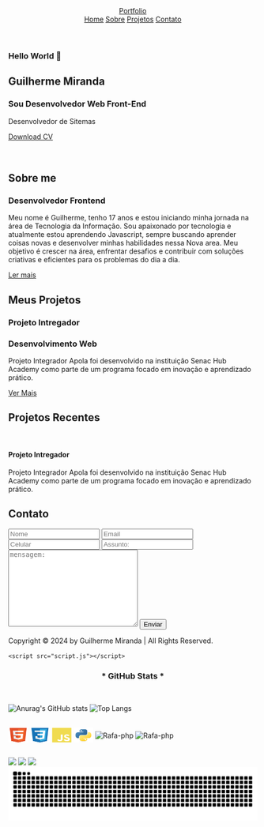 <!DOCTYPE html>
<html lang="pt-br">
<head>
    <meta charset="UTF-8">
    <meta name="viewport" content="width=device-width, initial-scale=1.0">
    <title>Portifolio</title>
    <link rel="stylesheet" href="style.css">
    <link href='https://unpkg.com/boxicons@2.1.4/css/boxicons.min.css' rel='stylesheet'>
</head>
<body>
    <header class="header">
        <a href="#" class="logo">Portfolio</a>
        <i class='bx bx-menu' id="menu-icon"></i>
        <nav class="navbar">
            <a href="#home" class="active">Home</a>
            <a href="#sobre">Sobre</a>
            <a href="#projeto">Projetos</a>
            <a href="#contato">Contato</a>
        </nav>
    </header>
    <section class="home" id="home">
        <div class="home-content">
            <h3>Hello World 👋</h3>
            <h1>Guilherme Miranda  </h1>
            <h3>Sou <span>Desenvolvedor Web Front-End</span></h3>
            <p>Desenvolvedor de Sitemas</p>
            <div class="social-media">
                <a href="https://www.instagram.com/mirandaxzx/"><i class='bx bxl-instagram'></i></a>
                <a href="https://github.com/Guilherme1080"><i class='bx bxl-github'></i></a>
                <a href="https://www.linkedin.com/in/guilherme-de-miranda-cardoso-5a2985309/"><i class='bx bxl-linkedin' ></i></a>
                <a href="https://api.whatsapp.com/send?phone=5567982177691&text=Ol%C3%A1%20vim%20pelo%20o%20Portf%C3%B3lio,%20Consegue%20me%20tirar%20uma%20duvida?"><i class='bx bxl-whatsapp' ></i></a>
            </div>
            <a href="#" class="btn">Download CV</a>
        </div>
        <div class="home-img">
            <img src="img/IMG-20240613-WA0083_compressed.jpg" alt="">
        </div>
    </section>
    <section id="sobre" class="sobre">
        <div class="sobre-img">
            <img src="img/IMG-20240708-WA0006.jpg" alt="">
        </div>
        <div class="sobre-content">
            <h2 class="heading">Sobre <span>me</span></h2>
            <h3>Desenvolvedor Frontend</h3>
            <p>Meu nome é Guilherme, tenho 17 anos e estou iniciando minha jornada na área de Tecnologia da Informação. Sou apaixonado por tecnologia e atualmente estou aprendendo Javascript, sempre buscando aprender coisas novas e desenvolver minhas habilidades nessa Nova area. 
            Meu objetivo é crescer na área, enfrentar desafios e contribuir com soluções criativas e eficientes para os problemas do dia a dia.</p>
            <a href="#" class="btn">Ler mais</a>
        </div>
    </section>
    <section class="projeto" id="projeto">
        <h2 class="heading">Meus <span>Projetos</span></h2>
        <div class="projeto-content">
            <div class="projeto-box">
                <i class='bx bx-code-alt'></i>
                <h3>Projeto Intregador</h3>
                <H3>Desenvolvimento Web</H3>
                <p> Projeto Integrador Apola foi desenvolvido na instituição Senac Hub Academy como parte de um programa focado em inovação e aprendizado prático.</p>
                <a href="#" class="btn">Ver Mais</a>
            </div>
        </div>
    </section>
    <section class="recentes" id="recentes">
        <h2 class="heading"><span>Projetos</span> Recentes</h2>
        <div class="recentes-content">
            <div class="recentes-box">
                <img src="img/ffbddd37b2ceffe750fc534bfa11429d.jpg" alt="">
                <div class="recentes-layer">
                    <h4>Projeto Intregador</h4>
                    <p>Projeto Integrador Apola foi desenvolvido na instituição Senac Hub Academy como parte de um programa focado em inovação e aprendizado prático.</p>
                    <a href="#">
                        <i class='bx bx-link-external'></i>
                    </a>
            </div>
        </div>
        </div>
    </section>
    <section class="contato" id="contato">
        <h2 class="heading">Contato</h2>
        <form action="#">
            <div class="input-box">
                <input type="text" placeholder="Nome">
                <input type="email" placeholder="Email">
            </div>
            <div class="input-box">
                <input type="number" placeholder="Celular">
                <input type="text" placeholder="Assunto:">
            </div>
            <textarea name="" id="" cols="30" rows="10" placeholder="mensagem: "></textarea>
            <input type="submit" value="Enviar" class="btn">
        </form>
    </section>
    <footer class="footer">
        <div class="footer-text">
            <p>Copyright &copy; 2024 by Guilherme Miranda | All Rights Reserved.</p>
        </div>
        <div class="footer-icontop">
            <a href="#home"><i class='bx bx-up-arrow-alt'></i></a>
        </div>
    </footer>


    <script src="script.js"></script>

<div style="text-align: center;" align="center">
  <h3>* GitHub Stats *</h3>
  <br>
</div>

![Anurag's GitHub stats](https://github-readme-stats.vercel.app/api?username=Guilherme1080&show_icons=true&theme=dark) ![Top Langs](https://github-readme-stats.vercel.app/api/top-langs/?username=Guilherme1080&layout=compact&show_icons=true&theme=dark)

<i class="devicon-devicon-plain"></i>
<div style="display: inline_block"><br>
  <link rel="stylesheet" href="https://cdn.jsdelivr.net/gh/devicons/devicon@latest/devicon.min.css">
  <img align="center" alt="Rafa-HTML" height="30" width="40" src="https://raw.githubusercontent.com/devicons/devicon/master/icons/html5/html5-original.svg">
  <img align="center" alt="Rafa-CSS" height="30" width="40" src="https://raw.githubusercontent.com/devicons/devicon/master/icons/css3/css3-original.svg">
  <img align="center" alt="Rafa-Js" height="30" width="40" src="https://raw.githubusercontent.com/devicons/devicon/master/icons/javascript/javascript-plain.svg">
  <img align="center" alt="Rafa-Python" height="30" width="40" src="https://raw.githubusercontent.com/devicons/devicon/master/icons/python/python-original.svg">
  <img align="center" alt="Rafa-php" height="30" width="40" src="https://cdn.jsdelivr.net/gh/devicons/devicon@latest/icons/php/php-original.svg" />
  <img align="center" alt="Rafa-php" height="30" width="40" src="https://cdn.jsdelivr.net/gh/devicons/devicon@latest/icons/mysql/mysql-original.svg" />
</div>

##
<div> 
  <a href="https://instagram.com/mirandaxzx" target="_blank"><img src="https://img.shields.io/badge/-Instagram-%23E4405F?style=for-the-badge&logo=instagram&logoColor=white" target="_blank"></a>
  <a href = "mailto:guilhermemiranda1080@gmail.com"><img src="https://img.shields.io/badge/-Gmail-%23333?style=for-the-badge&logo=gmail&logoColor=white" target="_blank"></a>
  <a href="https://www.linkedin.com/in/guilherme-de-miranda-cardoso-5a2985309/" target="_blank"><img src="https://img.shields.io/badge/-LinkedIn-%230077B5?style=for-the-badge&logo=linkedin&logoColor=white" target="_blank"></a> 
</div>

<picture align="center">
  <source media="(prefers-color-scheme: dark)" srcset="https://raw.githubusercontent.com/Guilherme1080/Guilherme1080/output/github-contribution-grid-snake-dark.svg">
  <source media="(prefers-color-scheme: light)" srcset="https://raw.githubusercontent.com/Guilherme1080/Guilherme1080/output/github-contribution-grid-snake-dark.svg">
  <img align="center" alt="github contribution grid snake animation" src="https://raw.githubusercontent.com/Guilherme1080/Guilherme1080/output/github-contribution-grid-snake.svg">
</picture>
</body>
</html>

